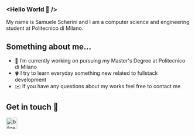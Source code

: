 ### <Hello World 👋 />
My name is Samuele Scherini and I am a computer science and engineering student at Politecnico di Milano.


## Something about me...

- 🚀 I’m currently working on pursuing my Master's Degree at Politecnico di Milano
- 🍀 I try to learn everyday something new related to fullstack development
- ✉️ If you have any questions about my works feel free to contact me

## Get in touch 📝

[<img align="left" alt="bilgehangecici | LinkedIn" height="30px" src="https://img.icons8.com/color/344/linkedin-2--v1.png" />][linkedin]

[linkedin]: https://www.linkedin.com/in/samuele-scherini-0a015a1a3/
